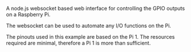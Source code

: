 A node.js websocket based web interface for controlling the GPIO outputs on a Raspberry Pi.

The websocket can be used to automate any I/O functions on the Pi.

The pinouts used in this example are based on the Pi 1. The resources required are minimal, therefore a Pi 1 is more than sufficient.
